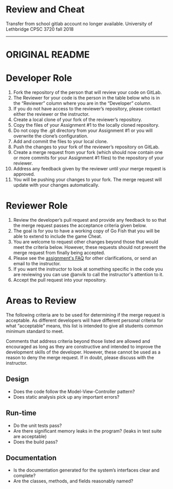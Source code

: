 # Review and Cheat
Transfer from school gitlab account no longer available.
University of Lethbridge CPSC 3720 fall 2018

******************************************************************************************
# ORIGINAL README
# Developer Role
1.	Fork the repository of the person that will review your code on GitLab.
   1.	The Reviewer for your code is the person in the table below who is in the “Reviewer” column where you are in the “Developer” column.
   2.	If you do not have access to the reviewer’s repository, please contact either the reviewer or the instructor.
2.	Create a local clone of your fork of the reviewer’s repository.
3.	Copy the files of your Assignment #1 to the locally cloned repository.
   1.	Do not copy the .git directory from your Assignment #1 or you will overwrite the clone’s configuration.
4.	Add and commit the files to your local clone.
5.	Push the changes to your fork of the reviewer’s repository on GitLab.   
6.	Create a merge request from your fork (which should now contain one or more commits for your Assignment #1 files) to the repository of your reviewer.
7.	Address any feedback given by the reviewer until your merge request is approved.
   1.	You will be pushing your changes to your fork. The merge request will update with your changes automatically.

# Reviewer Role
1.	Review the developer’s pull request and provide any feedback to so that the merge request passes the acceptance criteria given below. 
   1.	The goal is for you to have a working copy of Go Fish that you will be able to extend to include the game Cheat.
   2.	You are welcome to request other changes beyond those that would meet the criteria below. However, these requests should not prevent the merge request from finally being accepted.
   3.	Please see the [assignment's FAQ](https://moodle.uleth.ca/201801/mod/page/view.php?id=36334) for other clarifications, or send an email to the instructor.
   4.	If you want the instructor to look at something specific in the code you are reviewing you can use @anvik to call the instructor's attention to it.
2.	Accept the pull request into your repository.

# Areas to Review
The following criteria are to be used for determining if the merge request is acceptable. As different developers will have different personal criteria for what “acceptable” means, this list is intended to give all students common minimum standard to meet.

Comments that address criteria beyond those listed are allowed and encouraged as long as they are constructive and intended to improve the development skills of the developer. However, these cannot be used as a reason to deny the merge request. If in doubt, please discuss with the instructor. 
## Design
*	Does the code follow the Model-View-Controller pattern?
*	Does static analysis pick up any important errors?

## Run-time
*	Do the unit tests pass?
*	Are there significant memory leaks in the program? (leaks in test suite are acceptable)
*	Does the build pass?

## Documentation
*	Is the documentation generated for the system’s interfaces clear and complete?
*	Are the classes, methods, and fields reasonably named?
